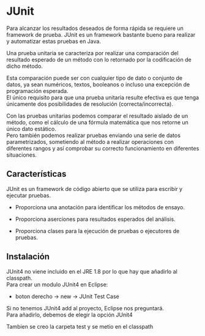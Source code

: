 # JUnit

Para alcanzar los resultados deseados de forma rápida se requiere un framework de prueba. JUnit es un framework bastante bueno para realizar y automatizar estas pruebas en Java.

Una prueba unitaria se caracteriza por realizar una comparación del resultado 
esperado de un método con lo retornado por la codificación de dicho método.  

Esta comparación puede ser con cualquier tipo de dato o conjunto de datos, ya 
sean numéricos, textos, booleanos o incluso una excepción de programación esperada.  
El único requisito para que una prueba unitaria resulte efectiva es que tenga únicamente dos posibilidades de resolución (correcta/incorrecta). 

Con las pruebas unitarias podemos comparar el resultado aislado de un método, como el cálculo de una fórmula matemática que nos retorne un único dato estático.  
Pero también podemos realizar pruebas enviando una serie de datos parametrizados, sometiendo al método a realizar operaciones con diferentes rangos y así comprobar su correcto funcionamiento en diferentes situaciones.

## Características

JUnit es un framework de código abierto que se utiliza para escribir y ejecutar pruebas.

* Proporciona una anotación para identificar los métodos de ensayo.

* Proporciona aserciones para resultados esperados del análisis.

* Proporciona clases para la ejecución de pruebas o ejecutores de pruebas.

## Instalación

JUnit4 no viene incluido en el JRE 1.8 por lo que hay que añadirlo al classpath.  
Para crear un modulo JUnit4 en Eclipse:

* boton derecho -> new -> JUnit Test Case

Si no tenemos JUnit4 add al proyecto, Eclipse nos preguntará.  
Para añadirlo, debemos de elegir la opción JUnit4

Tambien se creo la carpeta test y se metio en el classpath